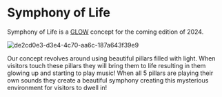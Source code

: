 # Symphony of Life
Symphony of Life is a [GLOW](https://gloweindhoven.nl/en/) concept for the coming edition of 2024.

![de2cd0e3-d3e4-4c70-aa6c-187a643f39e9](https://github.com/xl3ehindTim/glow-2024/assets/32740573/6f2b8d3e-14d9-4fb8-ac08-27a593feb038)

Our concept revolves around using beautiful pillars filled with light. When visitors touch these pillars they will bring them to life resulting in them glowing up and starting to play music! 
When all 5 pillars are playing their own sounds they create a beautiful symphony creating this mysterious environment for visitors to dwell in!
